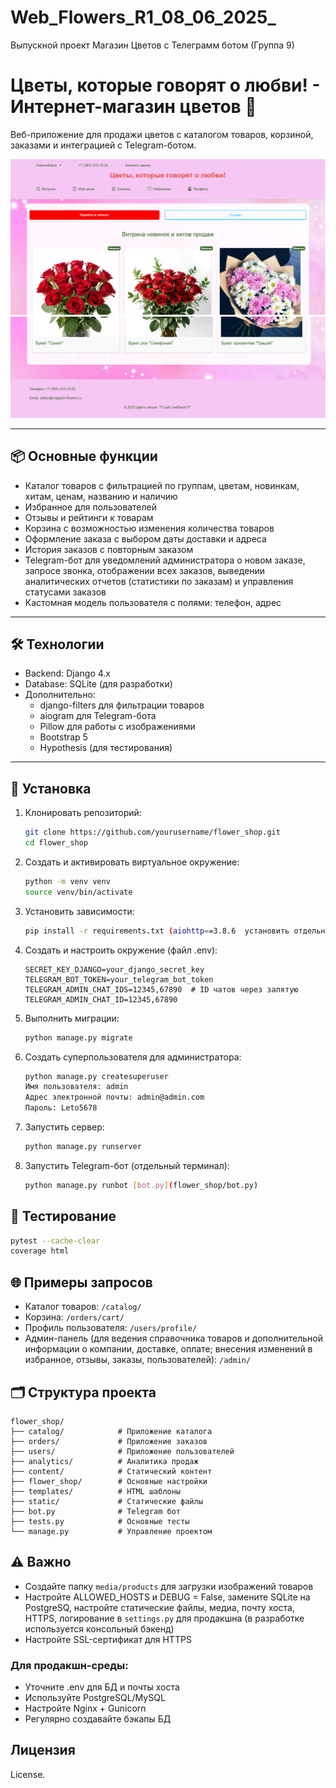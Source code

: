 # Web_Flowers_R1_08_06_2025_
Выпускной проект Магазин Цветов с Телеграмм ботом (Группа 9)

# Цветы, которые говорят о любви! - Интернет-магазин цветов  🎉

Веб-приложение для продажи цветов с каталогом товаров, корзиной, заказами и интеграцией с Telegram-ботом.

![img.png](img.png)![img_1.png](img_1.png)

---

## 📦 Основные функции

- Каталог товаров с фильтрацией по группам, цветам, новинкам, хитам, ценам, названию и наличию
- Избранное для пользователей
- Отзывы и рейтинги к товарам
- Корзина с возможностью изменения количества товаров
- Оформление заказа с выбором даты доставки и адреса
- История заказов с повторным заказом
- Telegram-бот для уведомлений администратора о новом заказе, запросе звонка, отображении всех заказов, выведении аналитических отчетов (статистики по заказам) и управления статусами заказов
- Кастомная модель пользователя с полями: телефон, адрес

---

## 🛠 Технологии

- Backend: Django 4.x
- Database: SQLite (для разработки)
- Дополнительно: 
  - django-filters для фильтрации товаров
  - aiogram для Telegram-бота
  - Pillow для работы с изображениями
  - Bootstrap 5
  - Hypothesis (для тестирования)

---

## 🚀 Установка

1. Клонировать репозиторий:

    ```bash
    git clone https://github.com/yourusername/flower_shop.git
    cd flower_shop
    ```

2. Создать и активировать виртуальное окружение:

    ```bash
    python -m venv venv
    source venv/bin/activate
    ```

3. Установить зависимости:

    ```bash
    pip install -r requirements.txt (aiohttp==3.8.6  установить отдельно)
    ```

4. Создать и настроить окружение (файл .env):

    ```plaintext
    SECRET_KEY_DJANGO=your_django_secret_key
    TELEGRAM_BOT_TOKEN=your_telegram_bot_token
    TELEGRAM_ADMIN_CHAT_IDS=12345,67890  # ID чатов через запятую
    TELEGRAM_ADMIN_CHAT_ID=12345,67890   
   ```

5. Выполнить миграции:

    ```bash
    python manage.py migrate
    ```

6. Создать суперпользователя для администратора:

    ```bash
    python manage.py createsuperuser  
    Имя пользователя: admin
    Адрес электронной почты: admin@admin.com
    Пароль: Leto5678

    ```

7. Запустить сервер:

    ```bash
    python manage.py runserver
    ```

8. Запустить Telegram-бот (отдельный терминал):

    ```bash
    python manage.py runbot [bot.py](flower_shop/bot.py)
    ```

## 🧪 Тестирование

```bash
pytest --cache-clear
coverage html
```

## 🌐 Примеры запросов

- Каталог товаров: `/catalog/`
- Корзина: `/orders/cart/`
- Профиль пользователя: `/users/profile/`
- Админ-панель (для ведения справочника товаров и дополнительной информации о компании, доставке, оплате; внесения изменений в избранное, отзывы, заказы, пользователей): `/admin/`

## 🗂 Структура проекта

```
flower_shop/
├── catalog/            # Приложение каталога
├── orders/             # Приложение заказов
├── users/              # Приложение пользователей
├── analytics/          # Аналитика продаж
├── content/            # Статический контент
├── flower_shop/        # Основные настройки
├── templates/          # HTML шаблоны
├── static/             # Статические файлы
├── bot.py              # Telegram бот
├── tests.py            # Основные тесты
└── manage.py           # Управление проектом
```

## ⚠️ Важно

- Создайте папку `media/products` для загрузки изображений товаров
- Настройте ALLOWED_HOSTS и DEBUG = False, замените SQLite на PostgreSQ, настройте статические файлы, медиа, почту хоста, HTTPS, логирование  в `settings.py` для продакшна (в разработке используется консольный бэкенд)
- Настройте SSL-сертификат для HTTPS

### Для продакшн-среды:

- Уточните .env для БД и почты хоста
- Используйте PostgreSQL/MySQL
- Настройте Nginx + Gunicorn
- Регулярно создавайте бэкапы БД


## Лицензия

License.
